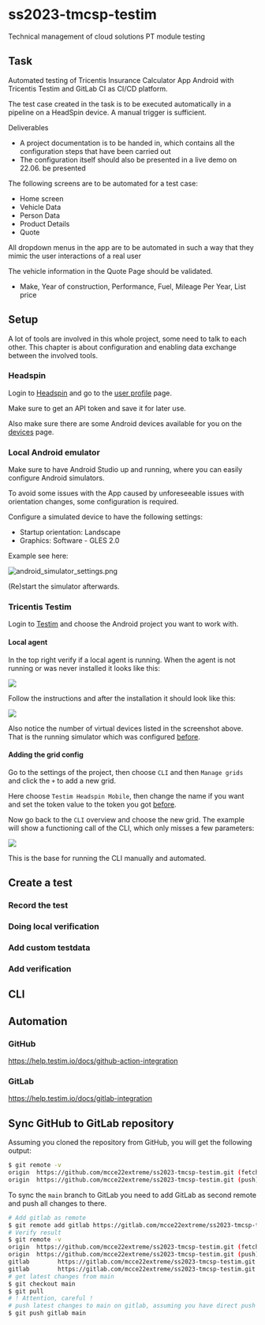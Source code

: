 # ss2023-tmcsp-testim

Technical management of cloud solutions PT module testing

## Task

Automated testing of Tricentis Insurance Calculator App Android with Tricentis Testim and GitLab CI as CI/CD platform.

The test case created in the task is to be executed automatically in a pipeline on a HeadSpin device. A manual trigger is sufficient.

Deliverables
- A project documentation is to be handed in, which contains all the configuration steps that have been carried out
- The configuration itself should also be presented in a live demo on 22.06. be presented

The following screens are to be automated for a test case:
- Home screen
- Vehicle Data
- Person Data
- Product Details
- Quote

All dropdown menus in the app are to be automated in such a way that they mimic the user interactions of a real user

The vehicle information in the Quote Page should be validated.
- Make, Year of construction, Performance, Fuel, Mileage Per Year, List price

## Setup

A lot of tools are involved in this whole project, some need to talk to each other. This chapter is about configuration and enabling data exchange between the involved tools.

### Headspin

Login to [Headspin](https://www.headspin.io/) and go to the [user profile](https://ui.headspin.io/mysettings) page.

Make sure to get an API token and save it for later use.

Also make sure there are some Android devices available for you on the [devices](https://ui.headspin.io/remotecontrol/devices) page.

### Local Android emulator

Make sure to have Android Studio up and running, where you can easily configure Android simulators.

To avoid some issues with the App caused by unforeseeable issues with orientation changes, some configuration is required.

Configure a simulated device to have the following settings:
- Startup orientation: Landscape
- Graphics: Software - GLES 2.0

Example see here:

![android_simulator_settings.png](.docs/images/android_simulator_settings.png)

(Re)start the simulator afterwards.

### Tricentis Testim

Login to [Testim](https://app.testim.io/) and choose the Android project you want to work with.

#### Local agent

In the top right verify if a local agent is running. When the agent is not running or was never installed it looks like this:

![](.docs/images/tricentis_mobile_agent_missing.png)

Follow the instructions and after the installation it should look like this:

![](.docs/images/tricentis_mobile_agent_found.png)

Also notice the number of virtual devices listed in the screenshot above. That is the running simulator which was configured [before](#local-android-emulator).

#### Adding the grid config

Go to the settings of the project, then choose `CLI` and then `Manage grids` and click the `+` to add a new grid.

Here choose `Testim Headspin Mobile`, then change the name if you want and set the token value to the token you got [before](#headspin).

Now go back to the `CLI` overview and choose the new grid. The example will show a functioning call of the CLI, which only misses a few parameters:

![](.docs/images/testim_cli_example.png)

This is the base for running the CLI manually and automated.

## Create a test

### Record the test

### Doing local verification

### Add custom testdata

### Add verification

## CLI

## Automation

### GitHub
https://help.testim.io/docs/github-action-integration

### GitLab
https://help.testim.io/docs/gitlab-integration

## Sync GitHub to GitLab repository

Assuming you cloned the repository from GitHub, you will get the following output:
```bash
$ git remote -v
origin  https://github.com/mcce22extreme/ss2023-tmcsp-testim.git (fetch)
origin  https://github.com/mcce22extreme/ss2023-tmcsp-testim.git (push)
```

To sync the `main` branch to GitLab you need to add GitLab as second remote and push all changes to there.
```bash
# Add gitlab as remote
$ git remote add gitlab https://gitlab.com/mcce22extreme/ss2023-tmcsp-testim.git
# Verify result
$ git remote -v
origin  https://github.com/mcce22extreme/ss2023-tmcsp-testim.git (fetch)
origin  https://github.com/mcce22extreme/ss2023-tmcsp-testim.git (push)
gitlab        https://gitlab.com/mcce22extreme/ss2023-tmcsp-testim.git (fetch)
gitlab        https://gitlab.com/mcce22extreme/ss2023-tmcsp-testim.git (push)
# get latest changes from main
$ git checkout main
$ git pull
# ! Attention, careful !
# push latest changes to main on gitlab, assuming you have direct push rights
$ git push gitlab main
```
